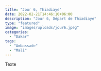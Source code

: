 ```yaml
---
title: "Jour 6, Thiadiaye"
date: 2022-02-21T14:46:10+06:00
description: "Jour 6, Départ de Thiadiaye"
type: "featured"
image: "images/uploads/jour6.jpeg"
categories: 
  - "Dakar"
tags:
  - "Ambassade"
  - "Mali"
---
```



Texte